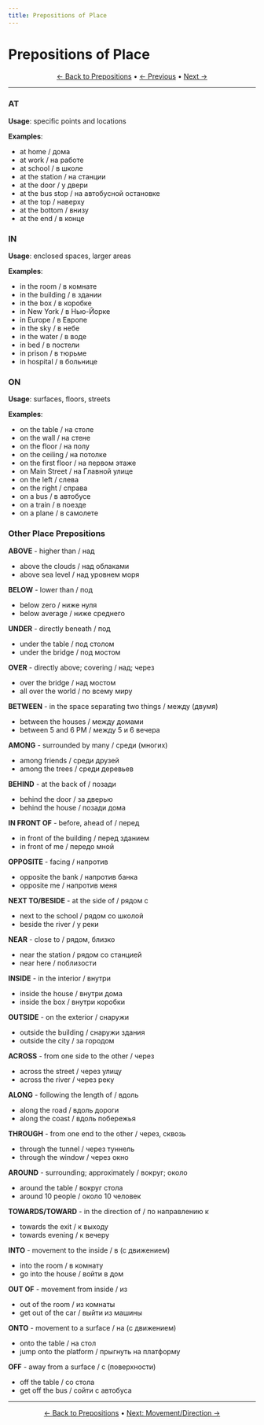 ```yaml
---
title: Prepositions of Place
---
```


# Prepositions of Place



<div align="center" markdown="1">

[← Back to Prepositions](./README.md) • [← Previous](01-time.md) • [Next →](03-movement-direction.md)

</div>

---


### AT
**Usage**: specific points and locations

**Examples**:
- at home / дома
- at work / на работе
- at school / в школе
- at the station / на станции
- at the door / у двери
- at the bus stop / на автобусной остановке
- at the top / наверху
- at the bottom / внизу
- at the end / в конце

### IN
**Usage**: enclosed spaces, larger areas

**Examples**:
- in the room / в комнате
- in the building / в здании
- in the box / в коробке
- in New York / в Нью-Йорке
- in Europe / в Европе
- in the sky / в небе
- in the water / в воде
- in bed / в постели
- in prison / в тюрьме
- in hospital / в больнице

### ON
**Usage**: surfaces, floors, streets

**Examples**:
- on the table / на столе
- on the wall / на стене
- on the floor / на полу
- on the ceiling / на потолке
- on the first floor / на первом этаже
- on Main Street / на Главной улице
- on the left / слева
- on the right / справа
- on a bus / в автобусе
- on a train / в поезде
- on a plane / в самолете

### Other Place Prepositions

**ABOVE** - higher than / над
- above the clouds / над облаками
- above sea level / над уровнем моря

**BELOW** - lower than / под
- below zero / ниже нуля
- below average / ниже среднего

**UNDER** - directly beneath / под
- under the table / под столом
- under the bridge / под мостом

**OVER** - directly above; covering / над; через
- over the bridge / над мостом
- all over the world / по всему миру

**BETWEEN** - in the space separating two things / между (двумя)
- between the houses / между домами
- between 5 and 6 PM / между 5 и 6 вечера

**AMONG** - surrounded by many / среди (многих)
- among friends / среди друзей
- among the trees / среди деревьев

**BEHIND** - at the back of / позади
- behind the door / за дверью
- behind the house / позади дома

**IN FRONT OF** - before, ahead of / перед
- in front of the building / перед зданием
- in front of me / передо мной

**OPPOSITE** - facing / напротив
- opposite the bank / напротив банка
- opposite me / напротив меня

**NEXT TO/BESIDE** - at the side of / рядом с
- next to the school / рядом со школой
- beside the river / у реки

**NEAR** - close to / рядом, близко
- near the station / рядом со станцией
- near here / поблизости

**INSIDE** - in the interior / внутри
- inside the house / внутри дома
- inside the box / внутри коробки

**OUTSIDE** - on the exterior / снаружи
- outside the building / снаружи здания
- outside the city / за городом

**ACROSS** - from one side to the other / через
- across the street / через улицу
- across the river / через реку

**ALONG** - following the length of / вдоль
- along the road / вдоль дороги
- along the coast / вдоль побережья

**THROUGH** - from one end to the other / через, сквозь
- through the tunnel / через туннель
- through the window / через окно

**AROUND** - surrounding; approximately / вокруг; около
- around the table / вокруг стола
- around 10 people / около 10 человек

**TOWARDS/TOWARD** - in the direction of / по направлению к
- towards the exit / к выходу
- towards evening / к вечеру

**INTO** - movement to the inside / в (с движением)
- into the room / в комнату
- go into the house / войти в дом

**OUT OF** - movement from inside / из
- out of the room / из комнаты
- get out of the car / выйти из машины

**ONTO** - movement to a surface / на (с движением)
- onto the table / на стол
- jump onto the platform / прыгнуть на платформу

**OFF** - away from a surface / с (поверхности)
- off the table / со стола
- get off the bus / сойти с автобуса

---

<div align="center" markdown="1">

[← Back to Prepositions](./README.md) • [Next: Movement/Direction →](03-movement-direction.md)

</div>
